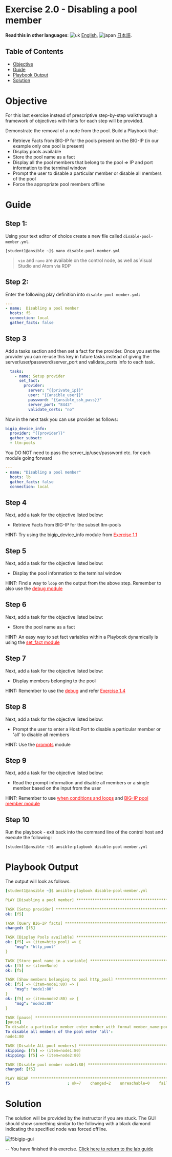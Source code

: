 # Exercise 2.0 - Disabling a pool member

**Read this in other languages**: ![uk](../../../images/uk.png) [English](README.md),  ![japan](../../../images/japan.png) [日本語](README.ja.md).

## Table of Contents

- [Objective](#objective)
- [Guide](#guide)
- [Playbook Output](#playbook-output)
- [Solution](#solution)

# Objective

For this last exercise instead of prescriptive step-by-step walkthrough a framework of objectives with hints for each step will be provided.  

Demonstrate the removal of a node from the pool.  Build a Playbook that:
  - Retrieve Facts from BIG-IP for the pools present on the BIG-IP (in our example only one pool is present)
  - Display pools available
  - Store the pool name as a fact
  - Display all the pool members that belong to the pool => IP and port information to the terminal window
  - Prompt the user to disable a particular member or disable all members of the pool
  - Force the appropriate pool members offline

# Guide

## Step 1:

Using your text editor of choice create a new file called `disable-pool-member.yml`.

<!-- {% raw %} -->
```
[student1@ansible ~]$ nano disable-pool-member.yml
```
<!-- {% endraw %} -->

>`vim` and `nano` are available on the control node, as well as Visual Studio and Atom via RDP

## Step 2:

Enter the following play definition into `disable-pool-member.yml`:

<!-- {% raw %} -->
``` yaml
---
- name:  Disabling a pool member
  hosts: f5
  connection: local
  gather_facts: false

```
<!-- {% endraw %} -->

## Step 3

Add a tasks section and then set a fact for the provider. Once you set the provider you can re-use this key in future tasks instead of giving the server/user/password/server_port and validate_certs info to each task.

<!-- {% raw %} -->
``` yaml
  tasks:
    - name: Setup provider
      set_fact:
        provider:
          server: "{{private_ip}}"
          user: "{{ansible_user}}"
          password: "{{ansible_ssh_pass}}"
          server_port: "8443"
          validate_certs: "no"
```
<!-- {% endraw %} -->

Now in the next task you can use provider as follows:

<!-- {% raw %} -->
``` yaml
bigip_device_info:
  provider: "{{provider}}"
  gather_subset:
  - ltm-pools
```
<!-- {% endraw %} -->

You DO NOT need to pass the server_ip/user/password etc. for each module going forward

``` yaml
---
- name: "Disabling a pool member"
  hosts: lb
  gather_facts: false
  connection: local
```

## Step 4

Next, add a task for the objective listed below:

  - Retrieve Facts from BIG-IP for the subset ltm-pools

HINT:
Try using the bigip_device_info module from <a href="../1.1-get-facts" style="color: RED">Exercise 1.1</a>

## Step 5

Next, add a task for the objective listed below:

  - Display the pool information to the terminal window

HINT:
Find a way to `loop` on the output from the above step. Remember to also use the <a href="https://docs.ansible.com/ansible/latest/modules/debug_module.html" style="color: RED">debug module</a>

## Step 6

Next, add a task for the objective listed below:

  - Store the pool name as a fact

HINT: An easy way to set fact variables within a Playbook dynamically is using the <a href="https://docs.ansible.com/ansible/latest/modules/set_fact_module.html" style="color: RED">set_fact module</a>

## Step 7

Next, add a task for the objective listed below:

  - Display members belonging to the pool

HINT:
Remember to use the <a href="https://docs.ansible.com/ansible/latest/modules/debug_module.html" style="color: RED">debug</a> and refer <a href="../1.4-add-pool-members" style="color: RED">Exercise 1.4</a>

## Step 8

Next, add a task for the objective listed below:

  - Prompt the user to enter a Host:Port to disable a particular member or 'all' to disable all members

HINT:
Use the <a href="https://docs.ansible.com/ansible/latest/user_guide/playbooks_prompts.html" style="color: RED">prompts</a> module</a>

## Step 9
Next, add a task for the objective listed below:

  - Read the prompt information and disable all members or a single member based on the input from the user

HINT:
Remember to use <a href="https://docs.ansible.com/ansible/latest/user_guide/playbooks_conditionals.html" style="color: RED"> when conditions and loops</a> and <a href="https://docs.ansible.com/ansible/latest/modules/bigip_pool_member_module.html" style="color: RED">BIG-IP pool member module</a>

## Step 10
Run the playbook - exit back into the command line of the control host and execute the following:

```
[student1@ansible ~]$ ansible-playbook disable-pool-member.yml
```

# Playbook Output

The output will look as follows.

<!-- {% raw %} -->
```yaml
[student1@ansible ~]$ ansible-playbook disable-pool-member.yml

PLAY [Disabling a pool member] *******************************************************************************

TASK [Setup provider] *******************************************************************************
ok: [f5]

TASK [Query BIG-IP facts] *****************************************************
changed: [f5]

TASK [Display Pools available] ************************************************
ok: [f5] => (item=http_pool) => {
    "msg": "http_pool"
}

TASK [Store pool name in a variable] ******************************************
ok: [f5] => (item=None)
ok: [f5]

TASK [Show members belonging to pool http_pool] *******************************
ok: [f5] => (item=node1:80) => {
    "msg": "node1:80"
}
ok: [f5] => (item=node2:80) => {
    "msg": "node2:80"
}

TASK [pause] ******************************************************************
[pause]
To disable a particular member enter member with format member_name:port
To disable all members of the pool enter 'all':
node1:80

TASK [Disable ALL pool members] ***********************************************
skipping: [f5] => (item=node1:80)
skipping: [f5] => (item=node2:80)

TASK [Disable pool member node1:80] *******************************************************************************
changed: [f5]

PLAY RECAP *******************************************************************************
f5                         : ok=7    changed=2    unreachable=0    failed=0
```
<!-- {% endraw %} -->

# Solution
The solution will be provided by the instructor if you are stuck.  The GUI should show something similar to the following with a black diamond indicating the specified node was forced offline.

![f5bigip-gui](f5bigip-gui.png)

--
You have finished this exercise.  [Click here to return to the lab guide](../README.md)
